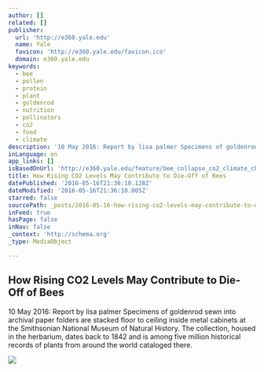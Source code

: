 ```yaml
---
author: []
related: []
publisher:
  url: 'http://e360.yale.edu'
  name: Yale
  favicon: 'http://e360.yale.edu/favicon.ico'
  domain: e360.yale.edu
keywords:
  - bee
  - pollen
  - protein
  - plant
  - goldenrod
  - nutrition
  - pollinators
  - co2
  - food
  - climate
description: '10 May 2016: Report by lisa palmer Specimens of goldenrod sewn into archival paper folders are stacked floor to ceiling inside metal cabinets at the Smithsonian National Museum of Natural History. The collection, housed in the herbarium, dates back to 1842 and is among five million historical records of plants from around the world cataloged there.'
inLanguage: en
app_links: []
isBasedOnUrl: 'http://e360.yale.edu/feature/bee_collapse_co2_climate_change_agriculture/2991'
title: How Rising CO2 Levels May Contribute to Die-Off of Bees
datePublished: '2016-05-16T21:36:10.128Z'
dateModified: '2016-05-16T21:36:10.005Z'
starred: false
sourcePath: _posts/2016-05-16-how-rising-co2-levels-may-contribute-to-die-off-of-bees.md
inFeed: true
hasPage: false
inNav: false
_context: 'http://schema.org'
_type: MediaObject

---
```

<article style=""><h1>How Rising CO2 Levels May Contribute to Die-Off of Bees</h1><p>10 May 2016: Report by lisa palmer Specimens of goldenrod sewn into archival paper folders are stacked floor to ceiling inside metal cabinets at the Smithsonian National Museum of Natural History. The collection, housed in the herbarium, dates back to 1842 and is among five million historical records of plants from around the world cataloged there.</p><img src="http://e360.yale.edu/images/features/HoneybeeGoldenrod_SteveBurtFlickrKB.jpg" /></article>